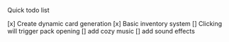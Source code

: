 Quick todo list

[x] Create dynamic card generation
[x] Basic inventory system
[] Clicking will trigger pack opening
[] add cozy music
[] add sound effects